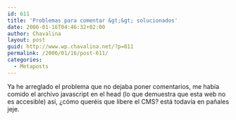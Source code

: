```yaml
---
id: 611
title: 'Problemas para comentar &gt;&gt; solucionados'
date: 2006-01-16T04:46:32+02:00
author: Chavalina
layout: post
guid: http://www.wp.chavalina.net/?p=611
permalink: /2006/01/16/post-611/
categories:
  - Metaposts
---
```

Ya he arreglado el problema que no dejaba poner comentarios, me había comido el archivo javascript en el head (lo que demuestra que esta web no es accesible) así, &iquest;cómo queréis que libere el CMS? está todavía en pa&ntilde;ales jeje.